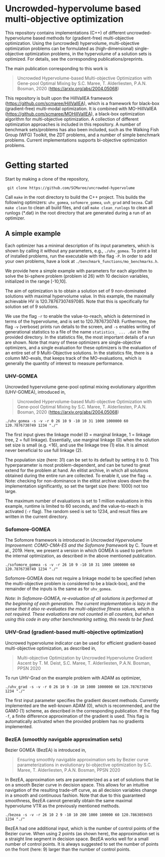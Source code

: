 # Uncrowded-hypervolume based multi-objective optimization
This repository contains implementations (C++) of different uncrowded-hypervolume based methods for (gradient-free) multi-objective optimization. Using the (uncrowded) hypervolume, multi-objective optimization problems can be formulated as (high-dimensional) single-objective optimization problems, in the hypervolume of a solution sets is optimized. For details, see the corresponding publications/preprints. 

The main publication corresponding to this work is

> Uncrowded Hypervolume-based Multi-objective Optimization with Gene-pool Optimal Mixing
> by S.C. Maree, T. Alderliesten, P.A.N. Bosman, 2020 (https://arxiv.org/abs/2004.05068)

This repository is built upon the HillVallEA framework (https://github.com/scmaree/HillVallEA), which is a framework for black-box (gradient-free) multi-modal optimization. It is combined with MO-HillVallEA  (https://github.com/scmaree/MOHillVallEA), a black-box optimization algorithm for multi-objective optimization. A collection of different optimization approaches is included in this repository. A number of benchmark sets/problems has also been included, such as the Walking Fish Group (WFG) Toolkit, the ZDT problems, and a number of simple benchmark problems. Current implementations supports bi-objective optimization problems. 

# Getting started 

Start by making a clone of the repository,

``` git clone https://github.com/SCMaree/uncrowded-hypervolume```

Call `make` in the root directory to build the C++ project. This builds the following optimizers: `uhv_gomea`, `sofomore_gomea`, `uvh_grad` and `bezea`. Call `make clean` to clean all build files, and call `make clean_runlogs` to clean all runlogs (\*.dat) in the root directory that are generated during a run of an optimizer.

## A simple example

Each optimizer has a minimal description of its input parameters, which is shown by calling it without any parameters, e.g., `./uhv_gomea`. To print a list of installed problems, run the executable with the flag `-P`. In order to add your own problems, have a look at `./benchmark_functions/mo_benchmarks.h`. 

We provide here a simple example with parameters for each algorithm to solve the bi-sphere problem (problem id 26) with 10 decision variables, initialized in the range [-10,10]. 

The aim of optimization is to obtain a solution set of 9 non-dominated solutions with maximal hypervolume value. In this example, the maximally achievable HV is 120.78767307497085. Note that this is specifically for solution set of 9 solutions. 

We use the flag `-r` to enable the value-to-reach, which is determined in terms of the hypervolume, and is set to 120.7876730749. Furthermore, the flag `-v` (verbose) prints run details to the screen, and `-s` enables writing of generational statistics to a file of the name `statistics_ ... .dat` in the provided directory. In the statistics file, the most important details of a run are shown. Note that many of these optimizers are single-objective optimizers, and a single evaluation for these optimizers is the evaluation of an entire set of 9 Multi-Objective solutions. In the statistics file, there is a column MO-evals, that keeps track of the MO-evaluations, which is generally the quantity of interest to measure performance.

### UHV-GOMEA
Uncrowded hypervolume gene-pool optimal mixing evolutionary algorithm (UHV-GOMEA), introduced in,
> Uncrowded Hypervolume-based Multi-objective Optimization with Gene-pool Optimal Mixing
> by S.C. Maree, T. Alderliesten, P.A.N. Bosman, 2020 (https://arxiv.org/abs/2004.05068)

`./uhv_gomea -s -v -r 0 26 10 9 -10 10 31 1000 1000000 60 120.7876730749 1234 "./"`

The first input gives the linkage model (0 = marginal linkage, 1 = linkage tree, 2 = full linkage). Essentially, use marginal linkage (0) when the solution set size is small (e.g. <16), and use the linkage tree (1) else. It is almost never beneficial to use full linkage (2). 

The population size (here: 31) can be set to its default by setting it to 0. This hyperparameter is most problem-dependent, and can be tuned to great extend for the problem at hand. An elitist archive, in which all solutions obtained during the entire run are collected. To enable it, use the flag `-e`. Note: checking for non-dominance in the elitist archive slows down the implementation significantly, so set the target size (here: 1000) not too large.

The maximum number of evaluations is set to 1 million evaluations in this example, runtime is limited to 60 seconds, and the value-to-reach is activated (`-r` flag). The random seed is set to 1234, and result files are written in the current directory.

### Sofomore-GOMEA
The Sofomore framework is introduced in *Uncrowded Hypervolume Improvement: COMO-CMA-ES and the Sofomore framework* by C. Toure et al., 2019. Here, we present a version in which GOMEA is used to perform the internal optimization, as described in the above mentioned publication. 

`./sofomore_gomea -s -v -r 26 10 9 -10 10 31 1000 1000000 60 120.7876730749 1234 "./"`

Sofomore-GOMEA does not require a linkage model to be specified (when the multi-objective problem is considered to be a black-box), and the remainder of the inputs is the same as for `uhv_gomea`.

*Note: In Sofomore-GOMEA, re-evaluation of all solutions is performed at the beginning of each generation. The current implementation is lazy in the sense that it also re-evaluates the multi-objective fitness values, which is not required. These evaluations are not counted in all counters, but when using this code in any other benchmarking setting, this needs to be fixed.*

### UHV-Grad (gradient-based multi-objective optimization)
Uncrowed hypervolume indicator can be used for efficient gradient-based multi-objective optimization, as described in,

> Multi-objective Optimization by Uncrowded Hypervolume Gradient Ascent
> by T. M. Deist, S.C. Maree, T. Alderliesten, P.A.N. Bosman, PPSN 2020 

To run UHV-Grad on the example problem with ADAM as optimizer,

`./uhv_grad -s -v -r 0 26 10 9 -10 10 1000 1000000 60 120.7876730749 1234 "./"`

The first input parameter specifies the gradient descent methods. Currently implemented are the well-known ADAM (0), which is recommended, and the GAMO (1) scheme, as described in the corresponding publication. If the flag `-f`, a finite difference approximation of the gradient is used. This flag is automatically activated when the provided problem has no gradients implemented. 


### BezEA (smoothly navigable approximation sets)
Bezier GOMEA (BezEA) is introduced in,

> Ensuring smoothly navigable approximation sets by Bezier curve parameterizations in evolutionary bi-objective optimization
> by S.C. Maree, T. Alderliesten, P.A.N. Bosman, PPSN 2020 

In BezEA, approximation sets are parameterized as a set of solutions that lie on a smooth Bezier curve in decision space. This allows for an intuitive navigation of the resulting trade-off curve, as all decision variables change in a smooth and continuous fashion. Note that due to this guaranteed smoothness, BezEA cannot generally obtain the same maximal hypervolume VTR as the previously mentioned methods.

`./bezea -s -v -r 26 10 2 9 -10 10 200 1000 100000 60 120.7863059455 1234 "./"`

BezEA had one additional input, which is the number of control points of the Bezier curve. When using 2 points (as shown here), the approximation set is a straight line segment in decision space. BezEA works well for a small number of control points. It is always suggested to set the number of points on the front (here: 9) larger than the number of control points.



